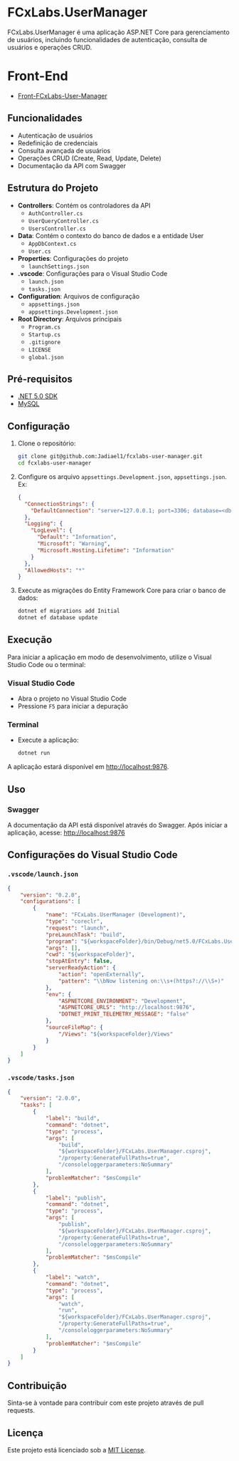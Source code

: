 # FCxLabs.UserManager

FCxLabs.UserManager é uma aplicação ASP.NET Core para gerenciamento de usuários, incluindo funcionalidades de autenticação, consulta de usuários e operações CRUD.


# Front-End
- [Front-FCxLabs-User-Manager](https://github.com/Jadiael1/front-fcxlabs-user-manager)


## Funcionalidades

- Autenticação de usuários
- Redefinição de credenciais
- Consulta avançada de usuários
- Operações CRUD (Create, Read, Update, Delete)
- Documentação da API com Swagger

## Estrutura do Projeto

- **Controllers**: Contém os controladores da API
  - `AuthController.cs`
  - `UserQueryController.cs`
  - `UsersController.cs`
- **Data**: Contém o contexto do banco de dados e a entidade User
  - `AppDbContext.cs`
  - `User.cs`
- **Properties**: Configurações do projeto
  - `launchSettings.json`
- **.vscode**: Configurações para o Visual Studio Code
  - `launch.json`
  - `tasks.json`
- **Configuration**: Arquivos de configuração
  - `appsettings.json`
  - `appsettings.Development.json`
- **Root Directory**: Arquivos principais
  - `Program.cs`
  - `Startup.cs`
  - `.gitignore`
  - `LICENSE`
  - `global.json`

## Pré-requisitos

- [.NET 5.0 SDK](https://dotnet.microsoft.com/download/dotnet/5.0)
- [MySQL](https://www.mysql.com/)

## Configuração

1. Clone o repositório:
   ```sh
   git clone git@github.com:Jadiael1/fcxlabs-user-manager.git
   cd fcxlabs-user-manager
   ```

2. Configure os arquivo `appsettings.Development.json`, `appsettings.json`. Ex:
   ```json
   {
     "ConnectionStrings": {
       "DefaultConnection": "server=127.0.0.1; port=3306; database=<db_name>; uid=<db_user>; password=<db_password>"
     },
     "Logging": {
       "LogLevel": {
         "Default": "Information",
         "Microsoft": "Warning",
         "Microsoft.Hosting.Lifetime": "Information"
       }
     },
     "AllowedHosts": "*"
   }
   ```

3. Execute as migrações do Entity Framework Core para criar o banco de dados:
   ```sh
   dotnet ef migrations add Initial
   dotnet ef database update
   ```

## Execução

Para iniciar a aplicação em modo de desenvolvimento, utilize o Visual Studio Code ou o terminal:

### Visual Studio Code

- Abra o projeto no Visual Studio Code
- Pressione `F5` para iniciar a depuração

### Terminal

- Execute a aplicação:
  ```sh
  dotnet run
  ```

A aplicação estará disponível em [http://localhost:9876](http://localhost:9876).

## Uso

### Swagger

A documentação da API está disponível através do Swagger. Após iniciar a aplicação, acesse:
[http://localhost:9876](http://localhost:9876)

## Configurações do Visual Studio Code

### `.vscode/launch.json`

```json
{
    "version": "0.2.0",
    "configurations": [
        {
            "name": "FCxLabs.UserManager (Development)",
            "type": "coreclr",
            "request": "launch",
            "preLaunchTask": "build",
            "program": "${workspaceFolder}/bin/Debug/net5.0/FCxLabs.UserManager.dll",
            "args": [],
            "cwd": "${workspaceFolder}",
            "stopAtEntry": false,
            "serverReadyAction": {
                "action": "openExternally",
                "pattern": "\\bNow listening on:\\s+(https?://\\S+)"
            },
            "env": {
                "ASPNETCORE_ENVIRONMENT": "Development",
                "ASPNETCORE_URLS": "http://localhost:9876",
                "DOTNET_PRINT_TELEMETRY_MESSAGE": "false"
            },
            "sourceFileMap": {
                "/Views": "${workspaceFolder}/Views"
            }
        }
    ]
}
```

### `.vscode/tasks.json`

```json
{
    "version": "2.0.0",
    "tasks": [
        {
            "label": "build",
            "command": "dotnet",
            "type": "process",
            "args": [
                "build",
                "${workspaceFolder}/FCxLabs.UserManager.csproj",
                "/property:GenerateFullPaths=true",
                "/consoleloggerparameters:NoSummary"
            ],
            "problemMatcher": "$msCompile"
        },
        {
            "label": "publish",
            "command": "dotnet",
            "type": "process",
            "args": [
                "publish",
                "${workspaceFolder}/FCxLabs.UserManager.csproj",
                "/property:GenerateFullPaths=true",
                "/consoleloggerparameters:NoSummary"
            ],
            "problemMatcher": "$msCompile"
        },
        {
            "label": "watch",
            "command": "dotnet",
            "type": "process",
            "args": [
                "watch",
                "run",
                "${workspaceFolder}/FCxLabs.UserManager.csproj",
                "/property:GenerateFullPaths=true",
                "/consoleloggerparameters:NoSummary"
            ],
            "problemMatcher": "$msCompile"
        }
    ]
}
```

## Contribuição

Sinta-se à vontade para contribuir com este projeto através de pull requests.

## Licença

Este projeto está licenciado sob a [MIT License](LICENSE).
